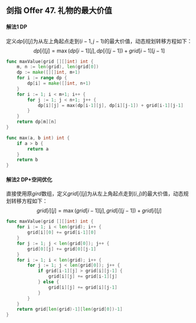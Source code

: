 ## 剑指 Offer 47. 礼物的最大价值

#### 解法1 DP

定义$dp[i][j]$为从左上角起点走到$(i-1,j-1)$的最大价值，动态规划转移方程如下：
$$
dp[i][j]=\max(dp[i-1][j],dp[i][j-1])+grid[i-1][j-1]
$$

```go
func maxValue(grid [][]int) int {
	m, n := len(grid), len(grid[0])
	dp := make([][]int, m+1)
	for i := range dp {
		dp[i] = make([]int, n+1)
	}
	for i := 1; i < m+1; i++ {
		for j := 1; j < n+1; j++ {
			dp[i][j] = max(dp[i-1][j], dp[i][j-1]) + grid[i-1][j-1]
		}
	}
	return dp[m][n]
}

func max(a, b int) int {
	if a > b {
		return a
	}
	return b
}
```

#### 解法2 DP+空间优化

直接使用原$gird$数组，定义$grid[i][j]$为从左上角起点走到$(i,j)$的最大价值，动态规划转移方程如下：
$$
grid[i][j]=\max(grid[i-1][j],grid[i][j-1])+grid[i][j]
$$

```go
func maxValue(grid [][]int) int {
	for i := 1; i < len(grid); i++ {
		grid[i][0] += grid[i-1][0]
	}
	for j := 1; j < len(grid[0]); j++ {
		grid[0][j] += grid[0][j-1]
	}
	for i := 1; i < len(grid); i++ {
		for j := 1; j < len(grid[0]); j++ {
			if grid[i-1][j] > grid[i][j-1] {
				grid[i][j] += grid[i-1][j]
			} else {
				grid[i][j] += grid[i][j-1]
			}
		}
	}
	return grid[len(grid)-1][len(grid[0])-1]
}
```

